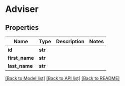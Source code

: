 # Adviser

## Properties
Name | Type | Description | Notes
------------ | ------------- | ------------- | -------------
**id** | **str** |  | 
**first_name** | **str** |  | 
**last_name** | **str** |  | 

[[Back to Model list]](../README.md#documentation-for-models) [[Back to API list]](../README.md#documentation-for-api-endpoints) [[Back to README]](../README.md)


